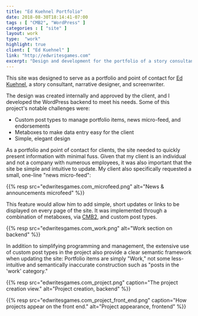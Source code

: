 ```yaml
---
title: "Ed Kuehnel Portfolio"
date: 2018-08-30T18:14:41-07:00
tags : [ "CMB2", "WordPress" ]
categories : [ "site" ]
layout: work
type:  "work"
highlight: true
client: [ "Ed Kuehnel" ]
link: "http://edwritesgames.com"
excerpt: "Design and development for the portfolio of a story consultant, narrative designer, and screenwriter."
---
```


This site was designed to serve as a portfolio and point of contact for [Ed Kuehnel](http://edwritesgames.com/), a story consultant, narrative designer, and screenwriter.

The design was created internally and approved by the client, and I developed the WordPress backend to meet his needs. Some of this project's notable challenges were:

  - Custom post types to manage portfolio items, news micro-feed, and endorsements
  - Metaboxes to make data entry easy for the client
  - Simple, elegant design

As a portfolio and point of contact for clients, the site needed to quickly present information with minimal fuss. Given that my client is an individual and not a company with numerous employees, it was also important that the site be simple and intuitive to update. My client also specifically requested a small, one-line "news micro-feed":

{{% resp src="edwritesgames.com_microfeed.png" alt="News & announcements microfeed" %}}

This feature would allow him to add simple, short updates or links to be displayed on every page of the site. It was implemented through a combination of metaboxes, via [CMB2](https://github.com/WebDevStudios/CMB2), and custom post types.

{{% resp src="edwritesgames.com_work.png" alt="Work section on backend" %}}

In addition to simplifying programming and management, the extensive use of custom post types in the project also provide a clear semantic framework when updating the site: Portfolio items are simply "Work," not some less-intuitive and semantically inaccurate construction such as "posts in the 'work' category."

{{% resp src="edwritesgames.com_project.png" caption="The project creation view." alt="Project creation, backend" %}}

{{% resp src="edwritesgames.com_project_front_end.png" caption="How projects appear on the front end." alt="Project appearance, frontend" %}}